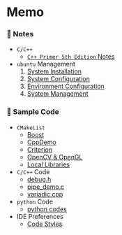 # Memo

### 🌱 Notes

- `C/C++`
    - [`C++ Primer 5th Edition` Notes](https://github.com/AXIHIXA/Memo/blob/master/notes/cpp/notes.md)
- `ubuntu` Management
    1. [System Installation](https://github.com/AXIHIXA/Memo/blob/master/notes/ubuntu/01-system-installation.md)
    2. [System Configuration](https://github.com/AXIHIXA/Memo/blob/master/notes/ubuntu/02-system-configuration.md)
    3. [Environment Configuration](https://github.com/AXIHIXA/Memo/blob/master/notes/ubuntu/03-environment-configuration.md)
    4. [System Management](https://github.com/AXIHIXA/Memo/blob/master/notes/ubuntu/04-system-management.md)
    
### 🌱 Sample Code

- `CMakeList`
    - [Boost](https://github.com/AXIHIXA/Memo/blob/master/code/CMakeList/Boost/CMakeLists.txt)
    - [CppDemo](https://github.com/AXIHIXA/Memo/blob/master/code/CMakeList/CppDemo/CMakeLists.txt)
    - [Criterion](https://github.com/AXIHIXA/Memo/blob/master/code/CMakeList/Criterion/CMakeLists.txt)
    - [OpenCV & OpenGL](https://github.com/AXIHIXA/Memo/blob/master/code/CMakeList/OpenXX/CMakeLists.txt)
    - [Local Libraries](https://github.com/AXIHIXA/Memo/blob/master/code/CMakeList/Static.a/CMakeLists.txt)
- `C/C++` Code
    - [debug.h](https://github.com/AXIHIXA/Memo/blob/master/code/debug.h)
    - [pipe_demo.c](https://github.com/AXIHIXA/Memo/blob/master/code/pipe_demo.c)
    - [variadic.cpp](https://github.com/AXIHIXA/Memo/blob/master/code/variadic.cpp)
- `python` Code
    - [python codes](https://github.com/AXIHIXA/Memo/blob/master/code/python_code.md)
- IDE Preferences
    - [Code Styles](https://github.com/AXIHIXA/Memo/tree/master/code/ide%20preferences)
